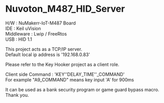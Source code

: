 # Nuvoton_M487_HID_Server

H/W : NuMakerr-IoT-M487 Board  
IDE : Keil uVision  
Middleware : Lwip / FreeRtos      
USB : HID 1.1  

This project acts as a TCP/IP server.   
Default local ip address is '192.168.0.83'  

Please refer to the Key Hooker project as a client role.  

Client side Command : 'KEY''DELAY_TIME''_COMMAND'  
For example "A9_COMMAND" means key input 'A' for 900ms  

It can be used as a bank security program or game guard bypass macro.  
Thank you.  
